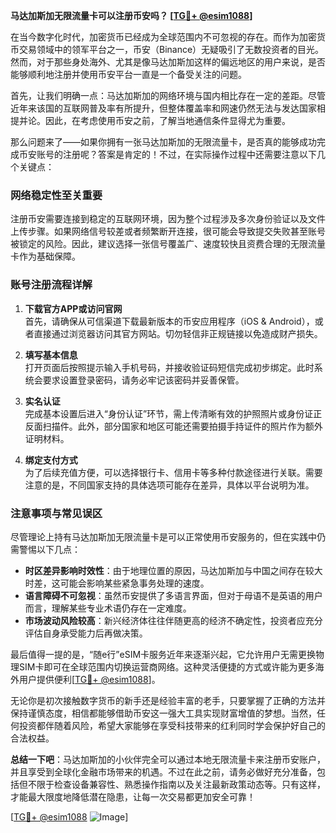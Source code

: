 **马达加斯加无限流量卡可以注册币安吗？ [[TG💪+ @esim1088](https://t.me/s/esim1088)]**

在当今数字化时代，加密货币已经成为全球范围内不可忽视的存在。而作为加密货币交易领域中的领军平台之一，币安（Binance）无疑吸引了无数投资者的目光。然而，对于那些身处海外、尤其是像马达加斯加这样的偏远地区的用户来说，是否能够顺利地注册并使用币安平台一直是一个备受关注的问题。

首先，让我们明确一点：马达加斯加的网络环境与国内相比存在一定的差距。尽管近年来该国的互联网普及率有所提升，但整体覆盖率和网速仍然无法与发达国家相提并论。因此，在考虑使用币安之前，了解当地通信条件显得尤为重要。

那么问题来了——如果你拥有一张马达加斯加的无限流量卡，是否真的能够成功完成币安账号的注册呢？答案是肯定的！不过，在实际操作过程中还需要注意以下几个关键点：

### 网络稳定性至关重要

注册币安需要连接到稳定的互联网环境，因为整个过程涉及多次身份验证以及文件上传步骤。如果网络信号较差或者频繁断开连接，很可能会导致提交失败甚至账号被锁定的风险。因此，建议选择一张信号覆盖广、速度较快且资费合理的无限流量卡作为基础保障。

### 账号注册流程详解

1. **下载官方APP或访问官网**  
   首先，请确保从可信渠道下载最新版本的币安应用程序（iOS & Android），或者直接通过浏览器访问其官方网站。切勿轻信非正规链接以免造成财产损失。

2. **填写基本信息**  
   打开页面后按照提示输入手机号码，并接收验证码短信完成初步绑定。此时系统会要求设置登录密码，请务必牢记该密码并妥善保管。

3. **实名认证**  
   完成基本设置后进入“身份认证”环节，需上传清晰有效的护照照片或身份证正反面扫描件。此外，部分国家和地区可能还需要拍摄手持证件的照片作为额外证明材料。

4. **绑定支付方式**  
   为了后续充值方便，可以选择银行卡、信用卡等多种付款途径进行关联。需要注意的是，不同国家支持的具体选项可能存在差异，具体以平台说明为准。

### 注意事项与常见误区

尽管理论上持有马达加斯加无限流量卡是可以正常使用币安服务的，但在实践中仍需警惕以下几点：

- **时区差异影响时效性**：由于地理位置的原因，马达加斯加与中国之间存在较大时差，这可能会影响某些紧急事务处理的速度。
- **语言障碍不可忽视**：虽然币安提供了多语言界面，但对于母语不是英语的用户而言，理解某些专业术语仍存在一定难度。
- **市场波动风险较高**：新兴经济体往往伴随更高的经济不确定性，投资者应充分评估自身承受能力后再做决策。

最后值得一提的是，“随e行”eSIM卡服务近年来逐渐兴起，它允许用户无需更换物理SIM卡即可在全球范围内切换运营商网络。这种灵活便捷的方式或许能为更多海外用户提供便利[[TG💪+ @esim1088](https://t.me/s/esim1088)]。

无论你是初次接触数字货币的新手还是经验丰富的老手，只要掌握了正确的方法并保持谨慎态度，相信都能够借助币安这一强大工具实现财富增值的梦想。当然，任何投资都伴随着风险，希望大家能够在享受科技带来的红利同时学会保护好自己的合法权益。

**总结一下吧**：马达加斯加的小伙伴完全可以通过本地无限流量卡来注册币安账户，并且享受到全球化金融市场带来的机遇。不过在此之前，请务必做好充分准备，包括但不限于检查设备兼容性、熟悉操作指南以及关注最新政策动态等。只有这样，才能最大限度地降低潜在隐患，让每一次交易都更加安全可靠！

[[TG💪+ @esim1088](https://t.me/s/esim1088) ![Image](https://i.postimg.cc/4NQfJmqS/Snipaste-2025-05-13-00-14-12.png)]